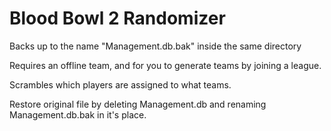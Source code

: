 # Blood Bowl 2 Randomizer

Backs up to the name "Management.db.bak" inside the same directory

Requires an offline team, and for you to generate teams by joining a league.

Scrambles which players are assigned to what teams.

Restore original file by deleting Management.db and renaming Management.db.bak in it's place.

